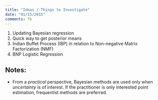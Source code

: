 ```yaml
---
title: "Ideas / Things to Investigate"
date: "01/15/2015"
comments: fb
---
```


1. Updating Bayesian regression
2. Quick way to get posterior means
3. Indian Buffet Process (IBP) in relation to Non-negative Matrix Factorization (NMF)
4. BNP Logistic Regression

## Notes: 
- From a *practical* perspective, Bayesian methods are used only when *uncertainty* is of interest. If the practitioner is only interested point estimation, frequentist methods are preferred.
